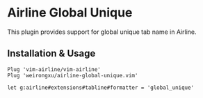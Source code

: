 # Airline Global Unique

This plugin provides support for global unique tab name in Airline.

## Installation & Usage

```vim
Plug 'vim-airline/vim-airline'
Plug 'weirongxu/airline-global-unique.vim'

let g:airline#extensions#tabline#formatter = 'global_unique'
```

